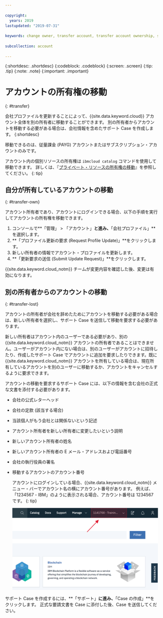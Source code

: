 ```yaml
---

copyright:
  years: 2019
lastupdated: "2019-07-31"

keywords: change owner, transfer account, transfer account ownership, switch owner, transfer owner

subcollection: account

---
```


{:shortdesc: .shortdesc}
{:codeblock: .codeblock}
{:screen: .screen}
{:tip: .tip}
{:note: .note}
{:important: .important}

# アカウントの所有権の移動
{: #transfer}

会社プロファイルを更新することによって、{{site.data.keyword.cloud}} アカウント全体を別の所有者に移動することができます。 別の所有者からアカウントを移動する必要がある場合は、会社情報を含めたサポート Case を作成します。
{:shortdesc}

移動できるのは、従量課金 (PAYG) アカウントまたはサブスクリプション・アカウントのみです。

アカウント内の個別リソースの所有権は `ibmcloud catalog` コマンドを使用して移動できます。 詳しくは、『[プライベート・リソースの所有権の移動](/docs/account?topic=account-include#owners)』を参照してください。
{: tip}

## 自分が所有しているアカウントの移動
{: #transfer-own}

アカウント所有者であり、アカウントにログインできる場合、以下の手順を実行してアカウントの所有権を移動できます。

1. コンソールで**「管理」 > 「アカウント」**と進み、**「会社プロファイル」**を選択します。
1. **「プロファイル更新の要求 (Request Profile Update)」**をクリックします。
1. 新しい所有者の情報でアカウント・プロファイルを更新します。
1. **「更新要求の送信 (Submit Update Request)」**をクリックします。

{{site.data.keyword.cloud_notm}} チームが変更内容を確認した後、変更は有効になります。

## 別の所有者からのアカウントの移動
{: #transfer-lost}

アカウントの所有者が会社を辞めたためにアカウントを移動する必要がある場合は、新しい所有者を選択し、サポート Case を送信して移動を要求する必要があります。 

新しい所有者はアカウント内のユーザーである必要があり、別の {{site.data.keyword.cloud_notm}} アカウントの所有者であることはできません。ユーザーがアカウント内にない場合は、別のユーザーがアカウントに招待したり、作成したサポート Case でアカウントに追加を要求したりできます。既に {{site.data.keyword.cloud_notm}} アカウントを所有している場合は、現在所有しているアカウントを別のユーザーに移動するか、アカウントをキャンセルするように要求できます。

アカウントの移動を要求するサポート Case には、以下の情報を含む会社の正式な文書を添付する必要があります。
- 会社の公式レターヘッド
- 会社の定款 (該当する場合)
- 当該個人がもう会社とは関係ないという記述
- アカウント所有者を新しい所有者に変更したいという説明
- 新しいアカウント所有者の姓名
- 新しいアカウント所有者の E メール・アドレスおよび電話番号
- 会社の執行役員の署名
- 移動するアカウントのアカウント番号

   アカウントにログインしている場合、{{site.data.keyword.cloud_notm}} メニュー・バーでアカウント名の横にアカウント番号があります。 例えば、「1234567 - IBM」のように表示される場合、アカウント番号は 1234567 です。
   {: tip}

   ![コンソールのメニュー・バーのアカウント・セレクターの画面キャプチャー。アカウント・セレクターにアカウント名とアカウント番号が表示され、現行アカウントを選択すると、アクセスできるその他のアカウントのリストが表示されます。](images/account-faq.svg "アカウント・セレクターにアカウント名とアカウント番号が表示され、現行アカウントを選択すると、アクセスできるその他のアカウントのリストが表示されます。")

サポート Case を作成するには、**「サポート」**に進み、**「Case の作成」**をクリックします。 正式な要請文書を Case に添付した後、Case を送信してください。
